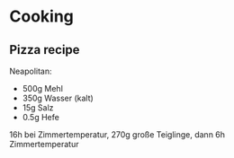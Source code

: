 # Cooking

## Pizza recipe

Neapolitan:
  - 500g Mehl
  - 350g Wasser (kalt)
  - 15g Salz
  - 0.5g Hefe

16h bei Zimmertemperatur, 270g große Teiglinge, dann 6h Zimmertemperatur
